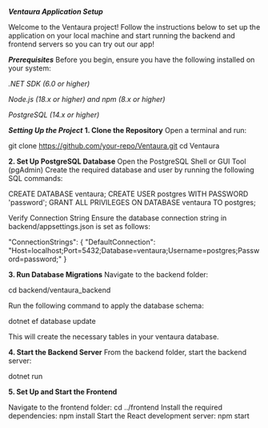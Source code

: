 ***Ventaura Application Setup***

Welcome to the Ventaura project! Follow the instructions below to set up the application on your local machine and start running the backend and frontend servers so you can try out our app!

***Prerequisites***
Before you begin, ensure you have the following installed on your system:

_.NET SDK (6.0 or higher)_

_Node.js (18.x or higher) and npm (8.x or higher)_

_PostgreSQL (14.x or higher)_

***Setting Up the Project***
**1. Clone the Repository**
Open a terminal and run:

git clone https://github.com/your-repo/Ventaura.git
cd Ventaura

**2. Set Up PostgreSQL Database**
Open the PostgreSQL Shell or GUI Tool (pgAdmin)
Create the required database and user by running the following SQL commands:

CREATE DATABASE ventaura;
CREATE USER postgres WITH PASSWORD 'password';
GRANT ALL PRIVILEGES ON DATABASE ventaura TO postgres;

Verify Connection String
Ensure the database connection string in backend/appsettings.json is set as follows:

"ConnectionStrings": {
    "DefaultConnection": "Host=localhost;Port=5432;Database=ventaura;Username=postgres;Password=password;"
}

**3. Run Database Migrations**
Navigate to the backend folder:

cd backend/ventaura_backend

Run the following command to apply the database schema: 

dotnet ef database update

This will create the necessary tables in your ventaura database.

**4. Start the Backend Server**
From the backend folder, start the backend server:

dotnet run

**5. Set Up and Start the Frontend**

Navigate to the frontend folder: cd ../frontend
Install the required dependencies: npm install
Start the React development server: npm start







